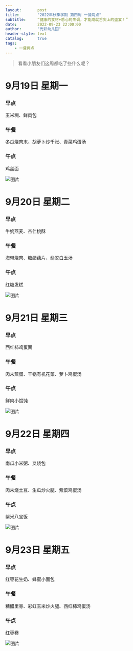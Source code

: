 ```yaml
---
layout:       post
title:        "2022年秋季学期 第四周 一餐两点"
subtitle:     “健康的食材+悉心的烹调，才能成就舌尖上的盛宴！”
date:         2022-09-23 22:00:00
author:       "光彩幼儿园"
header-style: text
catalog:      true
tags:
    - 一餐两点
---
```

> 看看小朋友们这周都吃了些什么呢？


# 9月19日 星期一

### 早点

玉米糊、鲜肉包

### 午餐

冬瓜烧肉末、胡萝卜炒千张、青菜鸡蛋汤
### 午点

鸡丝面

![图片](/img/in-post/meals/d468aa81588d397d19055d41245282e3.jpeg)

# 9月20日 星期二

### 早点

牛奶燕麦、杏仁桃酥

### 午餐

海带烧肉、糖醋藕片、翡翠白玉汤

### 午点

红糖发糕

![图片](/img/in-post/meals/1165a094bbc912790c7d0ae537d35493.jpeg)

# 9月21日 星期三

### 早点

西红柿鸡蛋面

### 午餐

肉末蒸蛋、干锅有机花菜、萝卜鸡蛋汤

### 午点

鲜肉小馄饨

![图片](/img/in-post/meals/0aeeaba0a822982865f473341b387b00.jpeg)

# 9月22日 星期四

### 早点

南瓜小米粥、叉烧包

### 午餐

肉末烧土豆、生瓜炒火腿、紫菜鸡蛋汤

### 午点

紫米八宝饭

![图片](/img/in-post/meals/77f75bc62b5fed62122a597febfabcb1.jpeg)

# 9月23日 星期五

### 早点

红枣花生奶、蜂蜜小面包

### 午餐

糖醋里脊、彩虹玉米炒火腿、西红柿鸡蛋汤

### 午点

红枣卷

![图片](/img/in-post/meals/9afd90211f1db2367999ebdf8421b464.jpeg)

